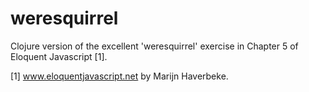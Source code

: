 # weresquirrel

Clojure version of the excellent 'weresquirrel' exercise in Chapter 5 of Eloquent Javascript [1].

[1] www.eloquentjavascript.net by Marijn Haverbeke.
